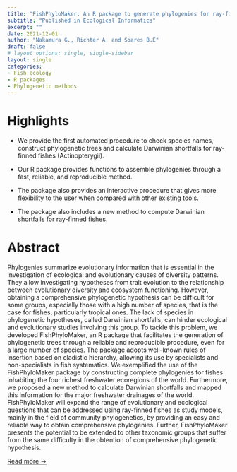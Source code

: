```yaml
---
title: "FishPhyloMaker: An R package to generate phylogenies for ray-finned fishes"
subtitle: "Published in Ecological Informatics"
excerpt: ""
date: 2021-12-01
author: "Nakamura G., Richter A. and Soares B.E"
draft: false
# layout options: single, single-sidebar
layout: single
categories:
- Fish ecology
- R packages
- Phylogenetic methods
---
```


# Highlights

- We provide the first automated procedure to check species names, construct phylogenetic trees and calculate Darwinian shortfalls for ray-finned fishes (Actinopterygii).

- Our R package provides functions to assemble phylogenies through a fast, reliable, and reproducible method.


- The package also provides an interactive procedure that gives more flexibility to the user when compared with other existing tools.


- The package also includes a new method to compute Darwinian shortfalls for ray-finned fishes.

# Abstract

Phylogenies summarize evolutionary information that is essential in the investigation of ecological and evolutionary causes of diversity patterns. They allow investigating hypotheses from trait evolution to the relationship between evolutionary diversity and ecosystem functioning. However, obtaining a comprehensive phylogenetic hypothesis can be difficult for some groups, especially those with a high number of species, that is the case for fishes, particularly tropical ones. The lack of species in phylogenetic hypotheses, called Darwinian shortfalls, can hinder ecological and evolutionary studies involving this group. To tackle this problem, we developed FishPhyloMaker, an R package that facilitates the generation of phylogenetic trees through a reliable and reproducible procedure, even for a large number of species. The package adopts well-known rules of insertion based on cladistic hierarchy, allowing its use by specialists and non-specialists in fish systematics. We exemplified the use of the FishPhyloMaker package by constructing complete phylogenies for fishes inhabiting the four richest freshwater ecoregions of the world. Furthermore, we proposed a new method to calculate Darwinian shortfalls and mapped this information for the major freshwater drainages of the world. FishPhyloMaker will expand the range of evolutionary and ecological questions that can be addressed using ray-finned fishes as study models, mainly in the field of community phylogenetics, by providing an easy and reliable way to obtain comprehensive phylogenies. Further, FishPhyloMaker presents the potential to be extended to other taxonomic groups that suffer from the same difficulty in the obtention of comprehensive phylogenetic hypothesis.

[Read more ->](https://www.sciencedirect.com/science/article/abs/pii/S1574954121002727)
